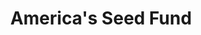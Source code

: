 ---
title: America's Seed Fund
link: https://seedfund.nsf.gov/
image: assets/images/projects/project-sbir.png
---